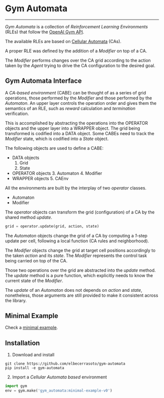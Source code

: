 # Gym Automata
---

_Gym Automata_ is a collection of _Reinforcement Learning Environments_ (RLEs) that follow the [OpenAI Gym API](https://gym.openai.com/docs).

The available RLEs are based on [Cellular Automata](https://en.wikipedia.org/wiki/Cellular_automaton) (CAs).

A proper RLE was defined by the addition of a _Modifier_ on top of a CA.

The _Modifier_ performs changes over the CA grid according to the action taken by the _Agent_ trying to drive the CA configuration to the desired goal.

## Gym Automata Interface

A _CA-based environment_ (CABE) can be thought of as a series of grid operations, those performed by the _Modifier_ and those performed by the _Automaton_. An upper layer controls the operation order and gives them the semantics of an RLE, such as _reward_ calculation and _termination_ verification.

This is accomplished by abstracting the operations into the OPERATOR objects and the upper layer into a WRAPPER object. The grid being transformed is codified into a DATA object. Some CABEs need to track the _Modifier_ state, which is codified into a _State_ object.

The following objects are used to define a CABE:
+ DATA objects
	1. Grid
	2. State
+ OPERATOR objects
	3. Automaton
	4. Modifier
+ WRAPPER objects
	5. CAEnv

All the environments are built by the interplay of two _operator_ classes.
+ Automaton
+ Modifier

The _operator_ objects can transform the grid (configuration) of a CA by the shared method _update_.

```python
grid = operator.update(grid, action, state)
```

The _Automaton_ objects change the grid of a CA by computing a _1_-step update per cell, following a local function (CA rules and neighborhood).

The _Modifier_ objects change the grid at target cell positions accordingly to the taken _action_ and its _state_. The _Modifier_ represents the control task being carried on top of the CA.

Those two operations over the grid are abstracted into the _update_ method. The _update_ method is a pure function, which explicitly needs to know the current state of the _Modifier_.

The _update_ of an _Automaton_ does not depends on _action_ and _state_, nonetheless, those arguments are still provided to make it consistent across the library.

## Minimal Example

Check a [minimal example](gym_automata/envs/minimal_example_env.py).

## Installation
1. Download and install 
```shell
git clone https://github.com/elbecerrasoto/gym-automata
pip install -e gym-automata
```
2. Import a _Cellular Automata based_ environment
```python
import gym
env = gym.make('gym_automata:minimal-example-v0')
```
